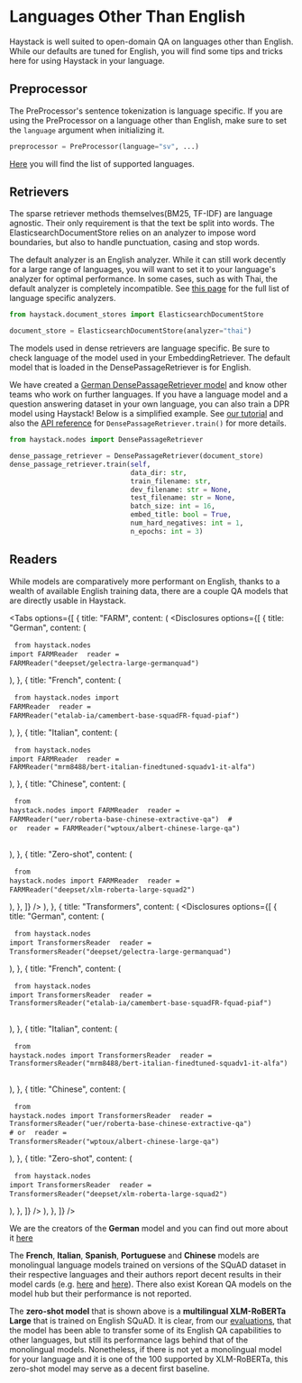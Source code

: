 # Languages Other Than English

Haystack is well suited to open-domain QA on languages other than English.
While our defaults are tuned for English,
you will find some tips and tricks here for using Haystack in your language.

<div style={{ marginBottom: "3rem" }} />

## Preprocessor

The PreProcessor's sentence tokenization is language specific.
If you are using the PreProcessor on a language other than English,
make sure to set the `language` argument when initializing it.

``` python
preprocessor = PreProcessor(language="sv", ...)
```
[Here](https://github.com/deepset-ai/haystack/blob/3e6def7e03097021c8efd1b5c277bec6e541c162/haystack/preprocessor/preprocessor.py#L17) you will find the list of supported languages.

<div style={{ marginBottom: "3rem" }} />

## Retrievers

The sparse retriever methods themselves(BM25, TF-IDF) are language agnostic.
Their only requirement is that the text be split into words.
The ElasticsearchDocumentStore relies on an analyzer to impose word boundaries,
but also to handle punctuation, casing and stop words.

The default analyzer is an English analyzer.
While it can still work decently for a large range of languages,
you will want to set it to your language's analyzer for optimal performance.
In some cases, such as with Thai, the default analyzer is completely incompatible.
See [this page](https://www.elastic.co/guide/en/elasticsearch/reference/current/analysis-lang-analyzer.html)
for the full list of language specific analyzers.

```python
from haystack.document_stores import ElasticsearchDocumentStore

document_store = ElasticsearchDocumentStore(analyzer="thai")
```

The models used in dense retrievers are language specific.
Be sure to check language of the model used in your EmbeddingRetriever.
The default model that is loaded in the DensePassageRetriever is for English.

We have created a [German DensePassageRetriever model](https://deepset.ai/germanquad) and know other teams who work on further languages.
If you have a language model and a question answering dataset in your own language, you can also train a DPR model using Haystack!
Below is a simplified example.
See [our tutorial](/tutorials/v1.1.0/train-dpr) and also the [API reference](/reference/v1.1.0/retriever#train) for `DensePassageRetriever.train()` for more details.

```python
from haystack.nodes import DensePassageRetriever

dense_passage_retriever = DensePassageRetriever(document_store)
dense_passage_retriever.train(self,
                              data_dir: str,
                              train_filename: str,
                              dev_filename: str = None,
                              test_filename: str = None,
                              batch_size: int = 16,
                              embed_title: bool = True,
                              num_hard_negatives: int = 1,
                              n_epochs: int = 3)
```

<div style={{ marginBottom: "3rem" }} />

## Readers

While models are comparatively more performant on English,
thanks to a wealth of available English training data,
there are a couple QA models that are directly usable in Haystack.

<Tabs
  options={[
    {
      title: "FARM",
      content: (
        <Disclosures
          options={[
            {
              title: "German",
              content: (
                <pre>
                  <code>from haystack.nodes import FARMReader</code>
                  <code>
                    reader = FARMReader("deepset/gelectra-large-germanquad")
                  </code>
                </pre>
              ),
            },
            {
              title: "French",
              content: (
                <pre>
                  <code>from haystack.nodes import FARMReader</code>
                  <code>
                    reader = FARMReader("etalab-ia/camembert-base-squadFR-fquad-piaf")
                  </code>
                </pre>
              ),
            },
            {
              title: "Italian",
              content: (
                <pre>
                  <code>from haystack.nodes import FARMReader</code>
                  <code>
                    reader =
                    FARMReader("mrm8488/bert-italian-finedtuned-squadv1-it-alfa")
                  </code>
                </pre>
              ),
            },
            {
              title: "Chinese",
              content: (
                <pre>
                  <code>from haystack.nodes import FARMReader</code>
                  <code>
                    reader =
                    FARMReader("uer/roberta-base-chinese-extractive-qa")
                  </code>
                  <code># or</code>
                  <code>
                    reader = FARMReader("wptoux/albert-chinese-large-qa")
                  </code>
                </pre>
              ),
            },
            {
              title: "Zero-shot",
              content: (
                <pre>
                  <code>from haystack.nodes import FARMReader</code>
                  <code>
                    reader = FARMReader("deepset/xlm-roberta-large-squad2")
                  </code>
                </pre>
              ),
            },
          ]}
        />
      ),
    },
    {
      title: "Transformers",
      content: (
        <Disclosures
          options={[
            {
              title: "German",
              content: (
                <pre>
                  <code>from haystack.nodes import TransformersReader</code>
                  <code>
                    reader = TransformersReader("deepset/gelectra-large-germanquad")
                  </code>
                </pre>
              ),
            },
            {
              title: "French",
              content: (
                <pre>
                  <code>from haystack.nodes import TransformersReader</code>
                  <code>
                    reader = TransformersReader("etalab-ia/camembert-base-squadFR-fquad-piaf")
                  </code>
                </pre>
              ),
            },
            {
              title: "Italian",
              content: (
                <pre>
                  <code>from haystack.nodes import TransformersReader</code>
                  <code>
                    reader = TransformersReader("mrm8488/bert-italian-finedtuned-squadv1-it-alfa")
                  </code>
                </pre>
              ),
            },
            {
              title: "Chinese",
              content: (
                <pre>
                  <code>from haystack.nodes import TransformersReader</code>
                  <code>
                    reader = TransformersReader("uer/roberta-base-chinese-extractive-qa")
                  </code>
                  <code># or</code>
                  <code>
                    reader = TransformersReader("wptoux/albert-chinese-large-qa")
                  </code>
                </pre>
              ),
            },
            {
              title: "Zero-shot",
              content: (
                <pre>
                  <code>from haystack.nodes import TransformersReader</code>
                  <code>
                    reader = TransformersReader("deepset/xlm-roberta-large-squad2")
                  </code>
                </pre>
              ),
            },
          ]}
        />
      ),
    },
  ]}
/>

<div style={{ marginBottom: "3rem" }} />

We are the creators of the **German** model and you can find out more about it [here](https://deepset.ai/germanquad)

The **French**, **Italian**, **Spanish**, **Portuguese** and **Chinese** models are monolingual language models trained on versions of the SQuAD dataset in their respective languages
and their authors report decent results in their model cards
(e.g. [here](https://huggingface.co/etalab-ia/camembert-base-squadFR-fquad-piaf) and [here](https://huggingface.co/mrm8488/bert-italian-finedtuned-squadv1-it-alfa)).
There also exist Korean QA models on the model hub but their performance is not reported.

The **zero-shot model** that is shown above is a **multilingual XLM-RoBERTa Large** that is trained on English SQuAD.
It is clear, from our [evaluations](https://huggingface.co/deepset/xlm-roberta-large-squad2#model_card),
that the model has been able to transfer some of its English QA capabilities to other languages,
but still its performance lags behind that of the monolingual models.
Nonetheless, if there is not yet a monolingual model for your language and it is one of the 100 supported by XLM-RoBERTa,
this zero-shot model may serve as a decent first baseline.
